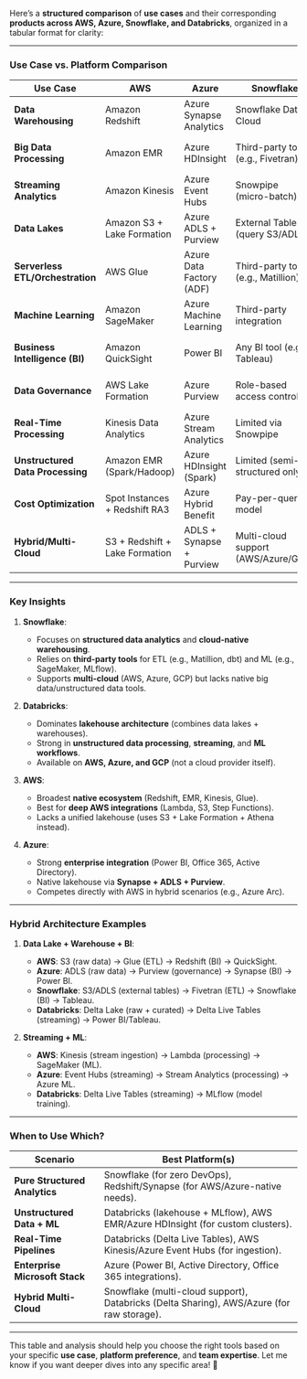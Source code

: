 Here’s a **structured comparison** of **use cases** and their corresponding **products across AWS, Azure, Snowflake, and Databricks**, organized in a tabular format for clarity:

---

### **Use Case vs. Platform Comparison**

| **Use Case**                     | **AWS**                          | **Azure**                        | **Snowflake**                   | **Databricks**                  |
|----------------------------------|----------------------------------|----------------------------------|----------------------------------|----------------------------------|
| **Data Warehousing**             | Amazon Redshift                  | Azure Synapse Analytics          | Snowflake Data Cloud             | Delta Engine (Lakehouse)        |
| **Big Data Processing**          | Amazon EMR                       | Azure HDInsight                  | Third-party tools (e.g., Fivetran)| Apache Spark + Delta Lake       |
| **Streaming Analytics**          | Amazon Kinesis                   | Azure Event Hubs                 | Snowpipe (micro-batch)           | Delta Live Tables               |
| **Data Lakes**                   | Amazon S3 + Lake Formation       | Azure ADLS + Purview             | External Tables (query S3/ADLS) | Delta Lake (on S3/ADLS)         |
| **Serverless ETL/Orchestration** | AWS Glue                         | Azure Data Factory (ADF)         | Third-party tools (e.g., Matillion)| Databricks Workflows           |
| **Machine Learning**             | Amazon SageMaker                 | Azure Machine Learning           | Third-party integration          | MLflow + Collaborative Notebooks|
| **Business Intelligence (BI)**   | Amazon QuickSight                | Power BI                         | Any BI tool (e.g., Tableau)      | Databricks SQL + BI Integrations|
| **Data Governance**              | AWS Lake Formation               | Azure Purview                    | Role-based access control        | Unity Catalog (Delta Sharing)   |
| **Real-Time Processing**         | Kinesis Data Analytics           | Azure Stream Analytics           | Limited via Snowpipe             | Delta Live Tables               |
| **Unstructured Data Processing** | Amazon EMR (Spark/Hadoop)        | Azure HDInsight (Spark)          | Limited (semi-structured only)   | Delta Lake (supports unstructured)|
| **Cost Optimization**            | Spot Instances + Redshift RA3    | Azure Hybrid Benefit             | Pay-per-query model              | Auto-scaling clusters           |
| **Hybrid/Multi-Cloud**           | S3 + Redshift + Lake Formation   | ADLS + Synapse + Purview         | Multi-cloud support (AWS/Azure/GCP)| Delta Sharing (cross-cloud)     |

---

### **Key Insights**
1. **Snowflake**:
   - Focuses on **structured data analytics** and **cloud-native warehousing**.
   - Relies on **third-party tools** for ETL (e.g., Matillion, dbt) and ML (e.g., SageMaker, MLflow).
   - Supports **multi-cloud** (AWS, Azure, GCP) but lacks native big data/unstructured data tools.

2. **Databricks**:
   - Dominates **lakehouse architecture** (combines data lakes + warehouses).
   - Strong in **unstructured data processing**, **streaming**, and **ML workflows**.
   - Available on **AWS, Azure, and GCP** (not a cloud provider itself).

3. **AWS**:
   - Broadest **native ecosystem** (Redshift, EMR, Kinesis, Glue).
   - Best for **deep AWS integrations** (Lambda, S3, Step Functions).
   - Lacks a unified lakehouse (uses S3 + Lake Formation + Athena instead).

4. **Azure**:
   - Strong **enterprise integration** (Power BI, Office 365, Active Directory).
   - Native lakehouse via **Synapse + ADLS + Purview**.
   - Competes directly with AWS in hybrid scenarios (e.g., Azure Arc).

---

### **Hybrid Architecture Examples**
1. **Data Lake + Warehouse + BI**:
   - **AWS**: S3 (raw data) → Glue (ETL) → Redshift (BI) → QuickSight.
   - **Azure**: ADLS (raw data) → Purview (governance) → Synapse (BI) → Power BI.
   - **Snowflake**: S3/ADLS (external tables) → Fivetran (ETL) → Snowflake (BI) → Tableau.
   - **Databricks**: Delta Lake (raw + curated) → Delta Live Tables (streaming) → Power BI/Tableau.

2. **Streaming + ML**:
   - **AWS**: Kinesis (stream ingestion) → Lambda (processing) → SageMaker (ML).
   - **Azure**: Event Hubs (streaming) → Stream Analytics (processing) → Azure ML.
   - **Databricks**: Delta Live Tables (streaming) → MLflow (model training).

---

### **When to Use Which?**
| **Scenario**                     | **Best Platform(s)**                                                                 |
|----------------------------------|--------------------------------------------------------------------------------------|
| **Pure Structured Analytics**    | Snowflake (for zero DevOps), Redshift/Synapse (for AWS/Azure-native needs).         |
| **Unstructured Data + ML**       | Databricks (lakehouse + MLflow), AWS EMR/Azure HDInsight (for custom clusters).     |
| **Real-Time Pipelines**          | Databricks (Delta Live Tables), AWS Kinesis/Azure Event Hubs (for ingestion).       |
| **Enterprise Microsoft Stack**   | Azure (Power BI, Active Directory, Office 365 integrations).                        |
| **Hybrid Multi-Cloud**           | Snowflake (multi-cloud support), Databricks (Delta Sharing), AWS/Azure (for raw storage). |

---

This table and analysis should help you choose the right tools based on your specific **use case**, **platform preference**, and **team expertise**. Let me know if you want deeper dives into any specific area! 🚀
